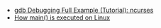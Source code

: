 - [gdb Debugging Full Example (Tutorial): ncurses](http://www.brendangregg.com/blog/2016-08-09/gdb-example-ncurses.html)
- [How main() is executed on Linux](http://www.tldp.org/LDP/LG/issue84/hawk.html)
